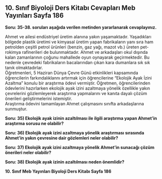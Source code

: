 ## 10. Sınıf Biyoloji Ders Kitabı Cevapları Meb Yayınları Sayfa 186

**Soru: 35-38. soruları aşağıda verilen metinden yararlanarak cevaplayınız.**

Ahmet ve ailesi endüstriyel üretim alanına yakın yaşamaktadır. Yaşadıkları bölgede plastik üretimi ve kimyasal üretim yapan fabrikaların yanı sıra ham petrolden çeşitli petrol ürünleri (benzin, gaz yağı, mazot vb.) üreten pet- rokimya rafinerileri de bulunmaktadır. Ahmet ve arkadaşları okul dışında kalan zamanlarının çoğunu mahallede oyun oynayarak geçirmektedir. Bu nedenle çevredeki fabrikaların bacalarından çıkan kara dumanlara sık sık tanık olmaktadırlar.  
 Öğretmenleri, 5 Haziran Dünya Çevre Günü etkinlikleri kapsamında öğrencilerin farkındalıklannı artırmak için öğrencilerine “Ekolojik Ayak İzini Azaltma” konulu bir araştırma ödevi vermiştir. Öğretmen, öğrencilerinden ödevlerini hazırlarken ekolojik ayak izini azaltmaya yönelik özellikle yakın çevrelerini gözlemleyerek araştırma yapmalarını ve kanıta dayalı çözüm önerileri geliştirmelerini istemiştir.  
 Araştırma ödevini tamamlayan Ahmet çalışmasını sınıfta arkadaşlarına sunmuştur.

**Soru: 35) Ekolojik ayak izinin azaltılması ile ilgili araştırma yapan Ahmet’in araştırma sorusu ne olabilir?**

**Soru: 36) Ekolojik ayak izini azaltmaya yönelik araştırması sırasında Ahmet’in yakın çevresine dair gözlemleri neler olabilir?**

**Soru: 37) Ekolojik ayak izini azaltmaya yönelik Ahmet’in sunacağı çözüm önerileri neler olabilir?**

**Soru: 38) Ekolojik ayak izinin azaltılması neden önemlidir?**

**10. Sınıf Meb Yayınları Biyoloji Ders Kitabı Sayfa 186**